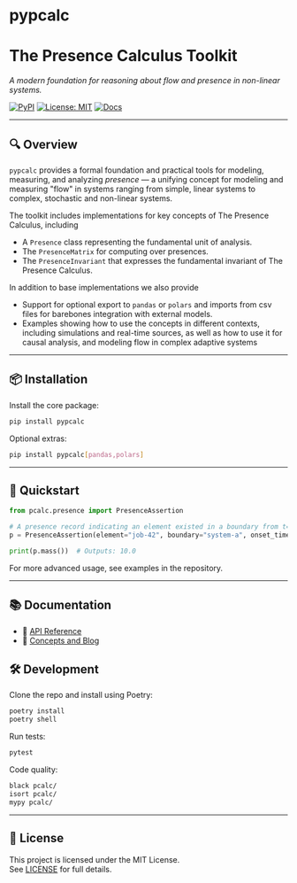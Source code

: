 # pypcalc
# The Presence Calculus Toolkit
_A modern foundation for reasoning about flow and presence in non-linear systems._

[![PyPI](https://img.shields.io/pypi/v/pypcalc.svg)](https://pypi.org/project/pypcalc/)
[![License: MIT](https://img.shields.io/badge/License-MIT-yellow.svg)](LICENSE)
[![Docs](https://img.shields.io/badge/docs-online-blue.svg)](https://py.pcalc.org)

---

## 🔍 Overview

`pypcalc` provides a formal foundation and practical tools for modeling, measuring, and analyzing *presence* — 
a unifying concept for modeling and measuring "flow" in systems ranging from simple, linear systems to complex, 
stochastic and non-linear systems. 

The toolkit includes implementations for key concepts of The Presence Calculus, including

- A `Presence` class representing the fundamental unit of analysis. 
- The `PresenceMatrix` for computing over presences.
- The `PresenceInvariant` that expresses the fundamental invariant of The Presence Calculus. 

In addition to base implementations we also provide 

- Support for optional export to `pandas` or `polars` and imports from csv files for barebones integration with external models.
- Examples showing how to use the concepts in different contexts, including simulations and real-time sources, as well as how to use it for causal analysis, and modeling flow in complex adaptive systems

---

## 📦 Installation

Install the core package:

```bash
pip install pypcalc
```

Optional extras:

```bash
pip install pypcalc[pandas,polars]
```

---

## 🚀 Quickstart

```python
from pcalc.presence import PresenceAssertion

# A presence record indicating an element existed in a boundary from t=0 to t=10
p = PresenceAssertion(element="job-42", boundary="system-a", onset_time=0.0, reset_time=10.0)

print(p.mass())  # Outputs: 10.0
```

For more advanced usage, see examples in the repository.

---

## 📚 Documentation

- 📘 [API Reference](https://py.pcalc.org)
- 🧠 [Concepts and Blog](https://www.polaris-flow-dispatch.com)



## 🛠 Development

Clone the repo and install using Poetry:

```bash
poetry install
poetry shell
```

Run tests:

```bash
pytest
```

Code quality:

```bash
black pcalc/
isort pcalc/
mypy pcalc/
```

---

## 📝 License

This project is licensed under the MIT License.  
See [LICENSE](./LICENSE) for full details.
